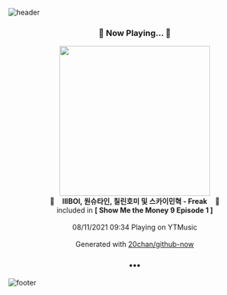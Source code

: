 ![header](https://capsule-render.vercel.app/api?type=wave&height=170&section=header&text=Hi.%20I'm%20SHIFT&fontColor=090707&fontAlignX=45&fontAlignY=65&fontSize=100)

<h3 align="center">🎵 Now Playing... 🎵</h3>
<p align="center">
  <a href="https://music.youtube.com/watch?v=rGVqQVMtaUo">
    <img width="300" src="https://lh3.googleusercontent.com/l8PfxmlihY4g4aqFrNzDAmStw6gBP9dHFGaedIVT0FAXNAs-kIantAYAWaObpGVbe8O7ZUiVA58fPHYE">
  </a>
  <br>
  🎵&nbsp&nbsp&nbsp <b>lIlBOI, 원슈타인, 칠린호미 및 스카이민혁 - Freak</b> &nbsp&nbsp&nbsp🎵
  <br>
  included in <b>[ Show Me the Money 9 Episode 1 ]</b>
  
  <br />
  <br />
  08/11/2021 09:34 Playing on YTMusic
  <br />
  <br />
  Generated with <a href="https://github.com/20chan/github-now">20chan/github-now</a>
</p>

<h3 align="center">•••</h3>

![footer](https://capsule-render.vercel.app/api?type=wave&height=150&section=footer)
